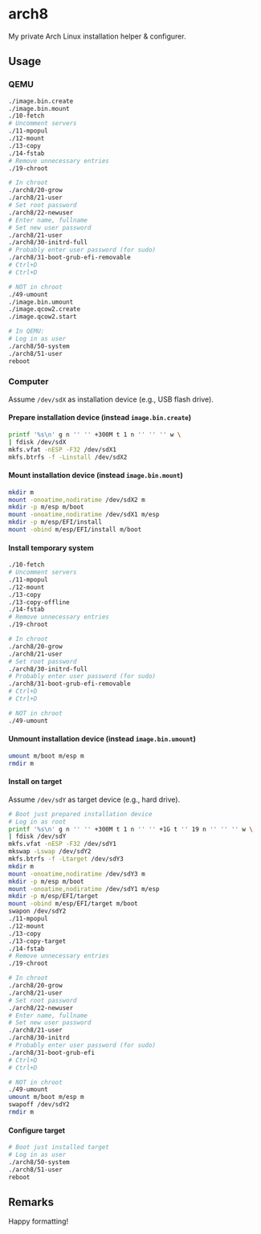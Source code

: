 # arch8

My private Arch Linux installation helper & configurer.

## Usage

### QEMU

```sh
./image.bin.create
./image.bin.mount
./10-fetch
# Uncomment servers
./11-mpopul
./12-mount
./13-copy
./14-fstab
# Remove unnecessary entries
./19-chroot
```

```sh
# In chroot
./arch8/20-grow
./arch8/21-user
# Set root password
./arch8/22-newuser
# Enter name, fullname
# Set new user password
./arch8/21-user
./arch8/30-initrd-full
# Probably enter user password (for sudo)
./arch8/31-boot-grub-efi-removable
# Ctrl+D
# Ctrl+D
```

```sh
# NOT in chroot
./49-umount
./image.bin.umount
./image.qcow2.create
./image.qcow2.start
```

```sh
# In QEMU:
# Log in as user
./arch8/50-system
./arch8/51-user
reboot
```

### Computer

Assume `/dev/sdX` as installation device (e.g., USB flash drive).

#### Prepare installation device (instead `image.bin.create`)

```sh
printf '%s\n' g n '' '' +300M t 1 n '' '' '' w \
| fdisk /dev/sdX
mkfs.vfat -nESP -F32 /dev/sdX1
mkfs.btrfs -f -Linstall /dev/sdX2
```

#### Mount installation device (instead `image.bin.mount`)

```sh
mkdir m
mount -onoatime,nodiratime /dev/sdX2 m
mkdir -p m/esp m/boot
mount -onoatime,nodiratime /dev/sdX1 m/esp
mkdir -p m/esp/EFI/install
mount -obind m/esp/EFI/install m/boot
```

#### Install temporary system

```sh
./10-fetch
# Uncomment servers
./11-mpopul
./12-mount
./13-copy
./13-copy-offline
./14-fstab
# Remove unnecessary entries
./19-chroot
```

```sh
# In chroot
./arch8/20-grow
./arch8/21-user
# Set root password
./arch8/30-initrd-full
# Probably enter user password (for sudo)
./arch8/31-boot-grub-efi-removable
# Ctrl+D
# Ctrl+D
```

```sh
# NOT in chroot
./49-umount
```

#### Unmount installation device (instead `image.bin.umount`)

```sh
umount m/boot m/esp m
rmdir m
```

#### Install on target

Assume `/dev/sdY` as target device (e.g., hard drive).

```sh
# Boot just prepared installation device
# Log in as root
printf '%s\n' g n '' '' +300M t 1 n '' '' +1G t '' 19 n '' '' '' w \
| fdisk /dev/sdY
mkfs.vfat -nESP -F32 /dev/sdY1
mkswap -Lswap /dev/sdY2
mkfs.btrfs -f -Ltarget /dev/sdY3
mkdir m
mount -onoatime,nodiratime /dev/sdY3 m
mkdir -p m/esp m/boot
mount -onoatime,nodiratime /dev/sdY1 m/esp
mkdir -p m/esp/EFI/target
mount -obind m/esp/EFI/target m/boot
swapon /dev/sdY2
./11-mpopul
./12-mount
./13-copy
./13-copy-target
./14-fstab
# Remove unnecessary entries
./19-chroot
```

```sh
# In chroot
./arch8/20-grow
./arch8/21-user
# Set root password
./arch8/22-newuser
# Enter name, fullname
# Set new user password
./arch8/21-user
./arch8/30-initrd
# Probably enter user password (for sudo)
./arch8/31-boot-grub-efi
# Ctrl+D
# Ctrl+D
```

```sh
# NOT in chroot
./49-umount
umount m/boot m/esp m
swapoff /dev/sdY2
rmdir m
```

#### Configure target

```sh
# Boot just installed target
# Log in as user
./arch8/50-system
./arch8/51-user
reboot
```

## Remarks

Happy formatting!
